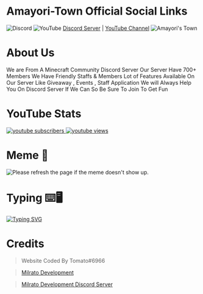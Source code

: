 # Amayori-Town Official Social Links
![Discord](https://img.shields.io/badge/%3CServer%3E-%237289DA.svg?style=for-the-badge&logo=discord&logoColor=white)
![YouTube](https://img.shields.io/badge/<handle>-%23FF0000.svg?style=for-the-badge&logo=YouTube&logoColor=white)
[Discord Server](https://discord.gg/amayoritown)
 | [YouTube Channel](https://youtube.com/amayori30)
<img src="https://discordapp.com/api/guilds/913270958972866650/widget.png?style=banner2" alt="Amayori's Town"/>



# About Us
We are From A Minecraft Community Discord Server
Our Server Have 700+ Members
We Have Friendly Staffs & Members
Lot of Features Available On Our Server Like Giveaway , Events
, Staff Application
We will Always Help You On Discord Server If We Can So Be Sure To Join To Get Fun 



# YouTube Stats
<a href="https://www.youtube.com/channel/UCoq_31DRlsswjDG0p71pd2Q">
 <img alt="youtube subscribers" src="https://github-readme-youtube-stats.herokuapp.com/subscribers/index.php?id=[UCoq_31DRlsswjDG0p71pd2Q]&key=AIzaSyDuolVB_W8hWnb0sJnC1VK2zraVKySBT_s"/>
</a>
<a href="https://www.youtube.com/channel/UCoq_31DRlsswjDG0p71pd2Q">
 <img alt="youtube views" src="https://github-readme-youtube-stats.herokuapp.com/views/index.php?id=UCoq_31DRlsswjDG0p71pd2Q&key=AIzaSyDuolVB_W8hWnb0sJnC1VK2zraVKySBT_s"/>
</a>

# Meme 🐸
<img src='https://random-memer.herokuapp.com/' title="Meme" alt="Please refresh the page if the meme doesn't show up.">

# Typing ⌨️🖥️
[![Typing SVG](https://readme-typing-svg.herokuapp.com?color=%230FFF1B&lines=Hey+Everyone+Welcome;To+Amayori's+Town;Official+GitHub;Thanks+For+Visiting)](https://git.io/typing-svg)

# Credits
> Website Coded By Tomato#6966

> [Milrato Development](https://milrato.dev)

> [Milrato Development Discord Server](https://discord.gg/realmilrato)
